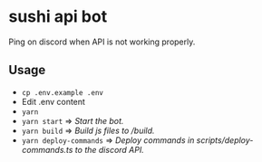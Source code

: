 # sushi api bot

 Ping on discord when API is not working properly.

## Usage

* ```cp .env.example .env```
* Edit .env content
* ```yarn```
* ```yarn start``` => *Start the bot.*
* ```yarn build``` => *Build js files to /build.*
* ```yarn deploy-commands``` => *Deploy commands in scripts/deploy-commands.ts to the discord API.*